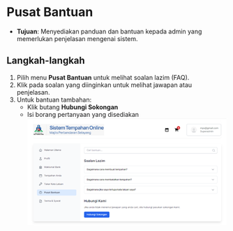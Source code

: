 # Pusat Bantuan

- **Tujuan**: Menyediakan panduan dan bantuan kepada admin yang memerlukan penjelasan mengenai sistem.

## Langkah-langkah

1. Pilih menu **Pusat Bantuan** untuk melihat soalan lazim (FAQ).
2. Klik pada soalan yang diinginkan untuk melihat jawapan atau penjelasan.
3. Untuk bantuan tambahan:
   - Klik butang **Hubungi Sokongan**
   - Isi borang pertanyaan yang disediakan
     ![Rujuk Gambar 5](../../images/bantuan-admin.png)
